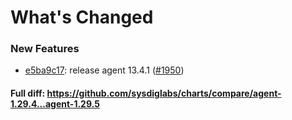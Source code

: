 # What's Changed

### New Features
- [e5ba9c17](https://github.com/sysdiglabs/charts/commit/e5ba9c17cc76a953b88d679b7925765de5e12a21): release agent 13.4.1 ([#1950](https://github.com/sysdiglabs/charts/issues/1950))
#### Full diff: https://github.com/sysdiglabs/charts/compare/agent-1.29.4...agent-1.29.5
